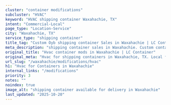 ```yaml
---
cluster: "container modifications"
subcluster: "HVAC"
keyword: "HVAC shipping container Waxahachie, TX"
intent: "Commercial-Local"
page_type: "Location-Service"
city: "Waxahachie, TX"
service_type: "shipping container"
title_tag: "Custom Oyb shipping container Sales in Waxahachie | LC Container"
meta_description: "shipping container sales in Waxahachie. Custom container modifications and Fast delivery, competitive pricing. Serving modifications area. Quote ID: 1DA. Call (214) 524-4168 for your free quote today."
original_title: "Hvac container mods in Waxahachie | LC Container"
original_meta: "Hvac for shipping containers in Waxahachie, TX. Local fabrication & pro install. LC Container — Since 2003. Get a quote."
url_slug: "/waxahachie/modifications/hvac"
h1: "Hvac for Containers in Waxahachie"
internal_links: "/modifications"
priority: 3
notes: ""
noindex: true
image_alt: "shipping container available for delivery in Waxahachie"
last_updated: "2025-10-20"
---
```


<!-- TODO: Add unique city/inventory copy, images, and internal links here. -->
